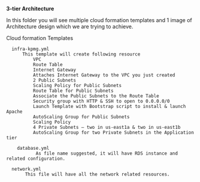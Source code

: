 
**3-tier Architecture**

In this folder you will see multiple cloud formation templates and 1 image of Architecture design which we are trying to achieve.

  Cloud formation Templates
	
      infra-kpmg.yml 
          This template will create following resource
              VPC
              Route Table
              Internet Gateway
              Attaches Internet Gateway to the VPC you just created
              2 Public Subnets
              Scaling Policy for Public Subnets
              Route Table for Public Subnets
              Associate the Public Subnets to the Route Table
              Security group with HTTP & SSH to open to 0.0.0.0/0
              Launch Template with Bootstrap script to install & launch Apache
              AutoScaling Group for Public Subnets
              Scaling Policy
              4 Private Subnets — two in us-east1a & two in us-east1b
              AutoScaling Group for two Private Subnets in the Application tier
        
	    database.yml
		       As file name suggested, it will have RDS instance and related configuration.
           
      network.yml
           This file will have all the network related resources.
